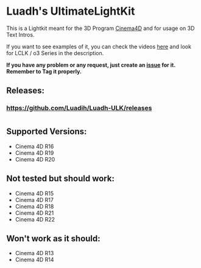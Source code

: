 # Luadh's UltimateLightKit

This is a Lightkit meant for the 3D Program [Cinema4D](https://www.maxon.net/en-us/products/cinema-4d/overview/) and for usage on 3D Text Intros.

If you want to see examples of it, you can check the videos [here](https://www.youtube.com/c/loAd_Variety/videos) and look for LCLK / o3 Series in the description.

**If you have any problem or any request, just create an [issue](https://github.com/Luadih/Luadh-ULK/issues/new) for it. Remember to Tag it properly.**

## Releases:

### https://github.com/Luadih/Luadh-ULK/releases

#

## Supported Versions:

- Cinema 4D R16
- Cinema 4D R19
- Cinema 4D R20

## Not tested but should work:

- Cinema 4D R15
- Cinema 4D R17
- Cinema 4D R18
- Cinema 4D R21
- Cinema 4D R22

## Won't work as it should:

- Cinema 4D R13
- Cinema 4D R14
